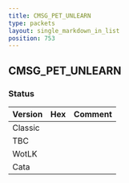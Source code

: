 ```yaml
---
title: CMSG_PET_UNLEARN
type: packets
layout: single_markdown_in_list
position: 753
---
```


## CMSG_PET_UNLEARN

### Status

Version | Hex | Comment
---------- | ---------- | ---------- 
Classic |  |  
TBC |  |  
WotLK |  |  
Cata |  |  
